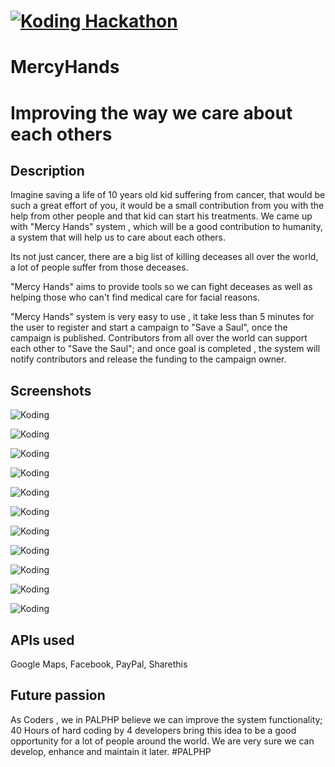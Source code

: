 [![Koding Hackathon](https://github.com/palphp/hackathon.submit/blob/master/images/badge.png "Koding Hackathon")](https://koding.com/Hackathon)
=========
MercyHands
==========

Improving the way we care about each others
=========

## Description

Imagine saving a life of 10 years old kid suffering from cancer, that would be such a great effort of you, it would be a small contribution from you with the help from other people and that kid can start his treatments.
We came up with "Mercy Hands" system , which will be a good contribution to humanity, a system that will help us to care about each others.

Its not just cancer, there are a big list of killing deceases all over the world, a lot of people suffer from those deceases.

"Mercy Hands" aims to provide tools so we can fight deceases as well as helping those who can't find medical care for facial reasons.

"Mercy Hands" system is very easy to use , it take less than 5 minutes for the user to register and start a campaign to "Save a Saul", once the campaign is published.
Contributors from all over the world can support each other to "Save the Saul"; and once goal is completed , the system will notify contributors and release the funding to the campaign owner.

## Screenshots

![Koding](http://i.imgur.com/6S180rY.png "Koding")

![Koding](http://i.imgur.com/pC6GmFt.png "Koding")

![Koding](http://i.imgur.com/9pu038S.png "Koding")

![Koding](http://i.imgur.com/DcHhp59.png "Koding")

![Koding](http://i.imgur.com/ayoTg7V.png "Koding")

![Koding](http://i.imgur.com/EQrLaG3.png "Koding")

![Koding](http://i.imgur.com/URNBxLN.png "Koding")

![Koding](http://i.imgur.com/ZvyF3Fa.png "Koding")

![Koding](http://i.imgur.com/AysERAI.png "Koding")

![Koding](http://i.imgur.com/hQXdOHY.png "Koding")

![Koding](http://i.imgur.com/I9bIt56.png "Koding")

## APIs used
Google Maps, Facebook, PayPal, Sharethis

## Future passion
As Coders , we in PALPHP believe  we can improve the system functionality; 40 Hours of hard coding by 4 developers bring this idea to be a good opportunity for a lot of people around the world.
We are very sure we can develop, enhance and maintain it later.
#PALPHP
